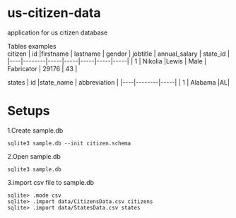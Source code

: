 # us-citizen-data
application for us citizen database 

Tables examples  
citizen
| id |firstname | lastname | gender | jobtitle | annual_salary | state_id |
|----|--------|-----|-----|-----|-----|-----|
| 1 | Nikolia |Lewis | Male | Fabricator | 29176 | 43 |

states
| id |state_name | abbreviation |
|----|--------|-----|
| 1 | Alabama |AL|

# Setups

1.Create sample.db
```
sqlite3 sample.db --init citizen.schema
```
2.Open sample.db
```
sqlite3 sample.db
```
3.import csv file to sample.db
```
sqlite> .mode csv
sqlite> .import data/CitizensData.csv citizens
sqlite> .import data/StatesData.csv states
```
